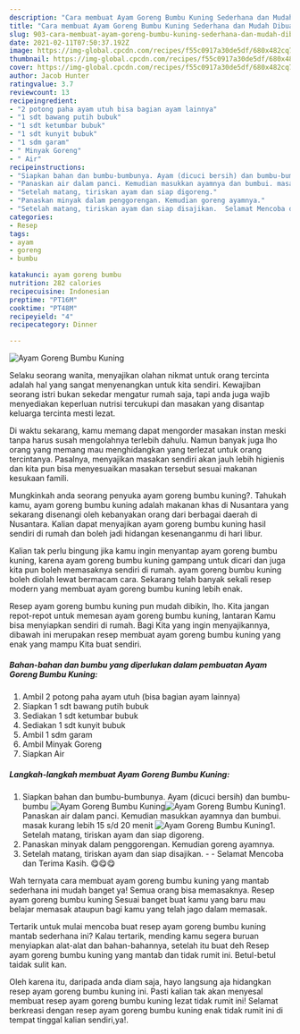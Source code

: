 ```yaml
---
description: "Cara membuat Ayam Goreng Bumbu Kuning Sederhana dan Mudah Dibuat"
title: "Cara membuat Ayam Goreng Bumbu Kuning Sederhana dan Mudah Dibuat"
slug: 903-cara-membuat-ayam-goreng-bumbu-kuning-sederhana-dan-mudah-dibuat
date: 2021-02-11T07:50:37.192Z
image: https://img-global.cpcdn.com/recipes/f55c0917a30de5df/680x482cq70/ayam-goreng-bumbu-kuning-foto-resep-utama.jpg
thumbnail: https://img-global.cpcdn.com/recipes/f55c0917a30de5df/680x482cq70/ayam-goreng-bumbu-kuning-foto-resep-utama.jpg
cover: https://img-global.cpcdn.com/recipes/f55c0917a30de5df/680x482cq70/ayam-goreng-bumbu-kuning-foto-resep-utama.jpg
author: Jacob Hunter
ratingvalue: 3.7
reviewcount: 13
recipeingredient:
- "2 potong paha ayam utuh bisa bagian ayam lainnya"
- "1 sdt bawang putih bubuk"
- "1 sdt ketumbar bubuk"
- "1 sdt kunyit bubuk"
- "1 sdm garam"
- " Minyak Goreng"
- " Air"
recipeinstructions:
- "Siapkan bahan dan bumbu-bumbunya. Ayam (dicuci bersih) dan bumbu-bumbu"
- "Panaskan air dalam panci. Kemudian masukkan ayamnya dan bumbui. masak kurang lebih 15 s/d 20 menit"
- "Setelah matang, tiriskan ayam dan siap digoreng."
- "Panaskan minyak dalam penggorengan. Kemudian goreng ayamnya."
- "Setelah matang, tiriskan ayam dan siap disajikan.  Selamat Mencoba dan Terima Kasih. 😋😋😋"
categories:
- Resep
tags:
- ayam
- goreng
- bumbu

katakunci: ayam goreng bumbu 
nutrition: 282 calories
recipecuisine: Indonesian
preptime: "PT16M"
cooktime: "PT48M"
recipeyield: "4"
recipecategory: Dinner

---
```



![Ayam Goreng Bumbu Kuning](https://img-global.cpcdn.com/recipes/f55c0917a30de5df/680x482cq70/ayam-goreng-bumbu-kuning-foto-resep-utama.jpg)

Selaku seorang wanita, menyajikan olahan nikmat untuk orang tercinta adalah hal yang sangat menyenangkan untuk kita sendiri. Kewajiban seorang istri bukan sekedar mengatur rumah saja, tapi anda juga wajib menyediakan keperluan nutrisi tercukupi dan masakan yang disantap keluarga tercinta mesti lezat.

Di waktu  sekarang, kamu memang dapat mengorder masakan instan meski tanpa harus susah mengolahnya terlebih dahulu. Namun banyak juga lho orang yang memang mau menghidangkan yang terlezat untuk orang tercintanya. Pasalnya, menyajikan masakan sendiri akan jauh lebih higienis dan kita pun bisa menyesuaikan masakan tersebut sesuai makanan kesukaan famili. 



Mungkinkah anda seorang penyuka ayam goreng bumbu kuning?. Tahukah kamu, ayam goreng bumbu kuning adalah makanan khas di Nusantara yang sekarang disenangi oleh kebanyakan orang dari berbagai daerah di Nusantara. Kalian dapat menyajikan ayam goreng bumbu kuning hasil sendiri di rumah dan boleh jadi hidangan kesenanganmu di hari libur.

Kalian tak perlu bingung jika kamu ingin menyantap ayam goreng bumbu kuning, karena ayam goreng bumbu kuning gampang untuk dicari dan juga kita pun boleh memasaknya sendiri di rumah. ayam goreng bumbu kuning boleh diolah lewat bermacam cara. Sekarang telah banyak sekali resep modern yang membuat ayam goreng bumbu kuning lebih enak.

Resep ayam goreng bumbu kuning pun mudah dibikin, lho. Kita jangan repot-repot untuk memesan ayam goreng bumbu kuning, lantaran Kamu bisa menyiapkan sendiri di rumah. Bagi Kita yang ingin menyajikannya, dibawah ini merupakan resep membuat ayam goreng bumbu kuning yang enak yang mampu Kita buat sendiri.

<!--inarticleads1-->

##### Bahan-bahan dan bumbu yang diperlukan dalam pembuatan Ayam Goreng Bumbu Kuning:

1. Ambil 2 potong paha ayam utuh (bisa bagian ayam lainnya)
1. Siapkan 1 sdt bawang putih bubuk
1. Sediakan 1 sdt ketumbar bubuk
1. Sediakan 1 sdt kunyit bubuk
1. Ambil 1 sdm garam
1. Ambil  Minyak Goreng
1. Siapkan  Air




<!--inarticleads2-->

##### Langkah-langkah membuat Ayam Goreng Bumbu Kuning:

1. Siapkan bahan dan bumbu-bumbunya. Ayam (dicuci bersih) dan bumbu-bumbu
<img src="https://img-global.cpcdn.com/steps/a8aa425263c2c157/160x128cq70/ayam-goreng-bumbu-kuning-langkah-memasak-1-foto.jpg" alt="Ayam Goreng Bumbu Kuning"><img src="https://img-global.cpcdn.com/steps/9b38707af1e7c434/160x128cq70/ayam-goreng-bumbu-kuning-langkah-memasak-1-foto.jpg" alt="Ayam Goreng Bumbu Kuning">1. Panaskan air dalam panci. Kemudian masukkan ayamnya dan bumbui. masak kurang lebih 15 s/d 20 menit
<img src="https://img-global.cpcdn.com/steps/b2080652463362d5/160x128cq70/ayam-goreng-bumbu-kuning-langkah-memasak-2-foto.jpg" alt="Ayam Goreng Bumbu Kuning">1. Setelah matang, tiriskan ayam dan siap digoreng.
1. Panaskan minyak dalam penggorengan. Kemudian goreng ayamnya.
1. Setelah matang, tiriskan ayam dan siap disajikan. -  - Selamat Mencoba dan Terima Kasih. 😋😋😋




Wah ternyata cara membuat ayam goreng bumbu kuning yang mantab sederhana ini mudah banget ya! Semua orang bisa memasaknya. Resep ayam goreng bumbu kuning Sesuai banget buat kamu yang baru mau belajar memasak ataupun bagi kamu yang telah jago dalam memasak.

Tertarik untuk mulai mencoba buat resep ayam goreng bumbu kuning mantab sederhana ini? Kalau tertarik, mending kamu segera buruan menyiapkan alat-alat dan bahan-bahannya, setelah itu buat deh Resep ayam goreng bumbu kuning yang mantab dan tidak rumit ini. Betul-betul taidak sulit kan. 

Oleh karena itu, daripada anda diam saja, hayo langsung aja hidangkan resep ayam goreng bumbu kuning ini. Pasti kalian tak akan menyesal membuat resep ayam goreng bumbu kuning lezat tidak rumit ini! Selamat berkreasi dengan resep ayam goreng bumbu kuning enak tidak rumit ini di tempat tinggal kalian sendiri,ya!.

